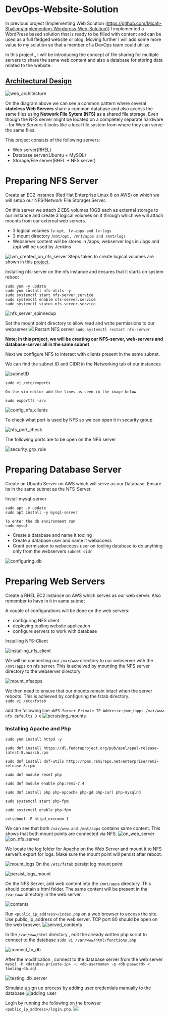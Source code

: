 # DevOps-Website-Solution
In previous project [Implementing Web Solution (https://github.com/Micah-Shallom/Implementing-Wordpress-Web-Solution)] I implemented a WordPress based solution that is ready to be filled with content and can be used as a full fledged website or blog. Moving further I will add some more value to my solution so that a member of a DevOps team could utilize.

In this project,, I will be introducing the concept of file sharing for multiple servers to share the same web content and also a database for storing data related to the website.

## <u>Architectural Design</u>

![web_architecture](./img/3tier%20web%20application.png)

On the diagram above we can see a common pattern where several **stateless Web Servers** share a common database and also access the same files using **Network File Sytem (NFS)** as a shared file storage. Even though the NFS server might be located on a completely separate hardware – for Web Servers it looks like a local file system from where they can serve the same files.

This project consists of the following servers:
 - Web server(RHEL)
 - Database server(Ubuntu + MySQL)
 - Storage/File server(RHEL + NFS server)

# Preparing NFS Server

Create an EC2 instance (Red Hat Enterprise Linux 8 on AWS) on which we will setup our NFS(Network File Storage) Server. 

On this server we attach 2 EBS volumes 10GB each as external storage to our instance and create 3 logical volumes on it through which we will attach mounts from our external web servers.

- 3 logical volumes `lv-opt, lv-apps and lv-logs`
- 3 mount directory `/mnt/opt, /mnt/apps and /mnt/logs`
- Webserver content will be stores in /apps, webserver logs in /logs and /opt will be used by Jenkins

![lvm_created_on_nfs_server](./img/2.lvm_created_on_nfs_server.jpg)
Steps taken to create logical volumes are shown in this [project](https://github.com/Micah-Shallom/Implementing-Wordpress-Web-Solution).


Installing nfs-server on the nfs instance and ensures that it starts on system reboot
``` 
sudo yum -y update
sudo yum install nfs-utils -y
sudo systemctl start nfs-server.service
sudo systemctl enable nfs-server.service
sudo systemctl status nfs-server.service
```
![nfs_server_spinnedup](./img/3.nfs_server_spinnedup.jpg)

Set the mount point directory to allow read and write permissions to our webserver
![](./img/5.ownership_modification.jpg)
Restart NFS server `sudo systemctl restart nfs-server`

**Note: In this project, we will be creating our NFS-server, web-servers and database-server all in the same subnet**

Next we configure NFS to interact with clients present in the same subnet. <br/>

We can find the subnet ID and CIDR in the Networking tab of our instances

![subnetID](./img/4.suubnetID_for_nfs_clients.jpg)

```
sudo vi /etc/exports

On the vim editor add the lines as seen in the image below

sudo exportfs -arv
```

![config_nfs_clients](./img/5.a_config_nfs_clients.jpg)

To check what port is used by NFS so we can open it in security group

![nfs_port_check](./img/6.checking_port_used_by_nfs.jpg)

The following ports are to be open on the NFS server

![security_grp_rule](./img/7.sg_rule_for_nfs.jpg)

# Preparing Database Server

Create an Ubuntu Server on AWS which will serve as our Database. Ensure its in the same subnet as the NFS-Server.

Install mysql-server 

```
sudo apt -y update
sudo apt install -y mysql-server

To enter the db environment run
sudo mysql
```

- Create a database and name it tooling
- Create a database user and name it webaccess
- Grant permission to webaccess user on tooling database to do anything only from the webservers `subnet cidr`

![configuring_db](./img/8.configuring_db_users.jpg)

# Preparing Web Servers
Create a RHEL EC2 instance on AWS which serves as our web server. Also remember to have in it in same subnet

A couple of configurations will be done on the web servers:

- configuring NFS client
- deploying tooling website application
- configure servers to work with database

Installing NFS-Client

![installing_nfs_client](./img/9.install_nfs_client.jpg)

We will be connecting our `/var/www` directory to our webserver with the `/mnt/apps` on nfs server. This is acheived by mounting the NFS server directory to the webserver directory

![mount_nfsapps](./img/10.mount_nfsapps_webserver.jpg)

We then need to ensure that our mounts remain intact when the server reboots. This is achieved by configuring the fstab directory. <br/>
`sudo vi /etc/fstab` <br/>

add the following line `<NFS-Server-Private-IP-Address>:/mnt/apps /var/www nfs defaults 0 0`
![persisting_mounts](./img/11.persisting_server_mountPoint.jpg)

### Installing Apache and Php

```
sudo yum install httpd -y

sudo dnf install https://dl.fedoraproject.org/pub/epel/epel-release-latest-8.noarch.rpm

sudo dnf install dnf-utils http://rpms.remirepo.net/enterprise/remi-release-8.rpm

sudo dnf module reset php

sudo dnf module enable php:remi-7.4

sudo dnf install php php-opcache php-gd php-curl php-mysqlnd

sudo systemctl start php-fpm

sudo systemctl enable php-fpm

setsebool -P httpd_execmem 1
```

We can see that both `/var/www and /mnt/apps` contains same content. This shows that both mount points are connected via NFS.
![on_web_server](./img/12.on_web_server.jpg)
![on_nfs_server](./img/13.on_nfs_server.jpg)

We locate the log folder for Apache on the Web Server and mount it to NFS server’s export for logs. Make sure the mount point will persist after reboot.

![mount_logs](./img/14.mount_logs.jpg)
On the `/etc/fstab` persist log mount point

![persist_logs_mount](./img/15.persist_logs_mount.jpg)

On the NFS Server, add web content into the `/mnt/apps` directory. This should contain a html folder. The same content will be present in the `/var/www` directory in the web server.

![contents](./img/16.contents.jpg)

Run `<public_ip_address>/index.php` on a web browser to access the site. Use public_ip_address of the web server. TCP port 80 should be open on the web broswer.
![served_contents](./img/17.served_content.jpg)

In the `/var/www/html` directory , edit the already written php script to connect to the database `sudo vi /var/www/html/functions.php`

![connect_to_db](./img/18.connect_to_db.jpg)

After the modification , connect to the database server from the web server 
`mysql -h <databse-private-ip> -u <db-username> -p <db-pasword> < tooling-db.sql`

![testing_db_server](./img/19.testing_db_server.jpg)

Simulate a sign up process by adding user credentials manually to the database
![adding_user](./img/20.added_user.jpg)

Login by running the following on the browser `<public_ip_address>/login.php`.
![](./img/21.logged_in.jpg)
